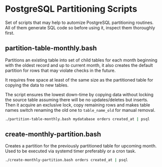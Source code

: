# PostgreSQL Partitioning Scripts

Set of scripts that may help to automize PostgreSQL partitioning routines. All of them generate SQL code so before using it, inspect them thoroughly first.

## partition-table-monthly.bash

Partitions an existing table into set of child tables for each month beginning with the oldest record and up to current month, it also creates the default partition for rows that may violate checks in the future.

It requires free space at least of the same size as the partitioned table for copying the data to new tables.

The script ensures the lowest down-time by copying data without locking the source table assuming there will be no updates/deletes but inserts. Then it acquire an exclusive lock, copy remaining rows and makes table names switch renaming the old one to `table_name_old` for manual removal.

```bash
./partition-table-monthly.bash mydatabase orders created_at | psql
```

## create-monthly-partition.bash

Creates a partition for the previously partitioned table for upcoming month. Used to be executed via systemd timer preferably or a cron task.

```bash
./create-monthly-partition.bash orders created_at | psql
```
